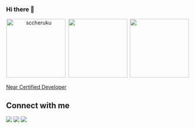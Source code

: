 ### Hi there 👋

<!-- themes: react, material-palenight, great-gatsby, tokyonight_duo -->

<p align="center"> <img src="https://github-readme-stats.vercel.app/api?username=sccheruku&count_private=true&show_icons=true&include_all_commits=true&theme=react" alt="sccheruku" height="161" />&nbsp;
<img src="https://github-readme-stats.vercel.app/api/top-langs/?username=sccheruku&layout=compact&langs_count=11&theme=react"  height="161"/>&nbsp;
<img src="http://github-readme-streak-stats.herokuapp.com?user=sccheruku&theme=react&background=000000" height="161"/>&nbsp;
<p align="center">

[Near Certified Developer](https://certificates.near.university/account/cherukumilli-sai.near)
  
  
## Connect with me

<!-- <a href="https://blog.kostic.dev"><img src="https://img.shields.io/badge/blog.kostic.dev-3423A6?style=flat&logo=Google-Chrome&logoColor=white"/></a> -->
<a href="https://www.linkedin.com/in/scheruku/"><img src="https://img.shields.io/badge/-sccheruku-0077B5?style=flat&logo=Linkedin&logoColor=black"/></a>
<img src="https://visitor-badge.glitch.me/badge?page_id=sccheruku.sccheruku&logoColor=black"/> 
<img src="https://img.shields.io/github/stars/sccheruku?color=black&logoColor=black&style=social" />  
</p>


<br />
  
<!--
**sccheruku/sccheruku** is a ✨ _special_ ✨ repository because its `README.md` (this file) appears on your GitHub profile.

Here are some ideas to get you started:

- 🔭 I’m currently working on ...
- 🌱 I’m currently learning ...
- 👯 I’m looking to collaborate on ...
- 🤔 I’m looking for help with ...
- 💬 Ask me about ...
- 📫 How to reach me: ...
- 😄 Pronouns: ...
- ⚡ Fun fact: ...
-->
